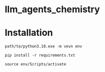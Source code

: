# llm_agents_chemistry

# Installation

```
path/to/python3.10.exe -m vevn env

pip install -r requirements.txt

source env/Scripts/activate
```